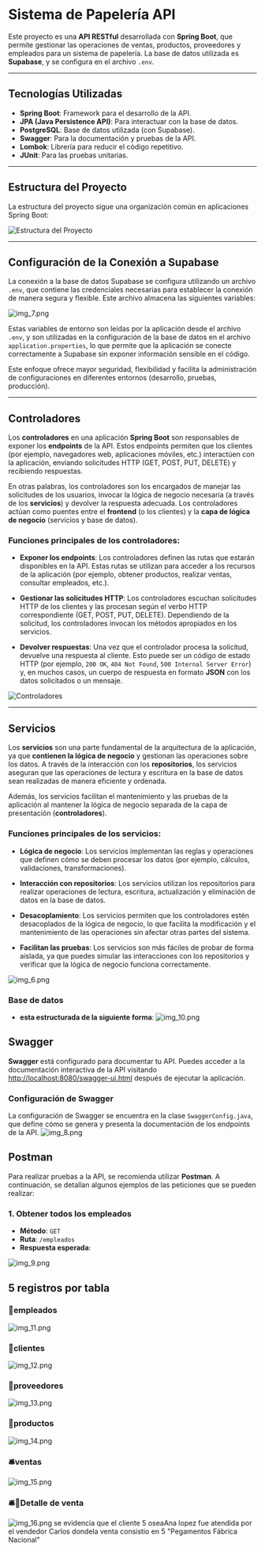# Sistema de Papelería API

Este proyecto es una **API RESTful** desarrollada con **Spring Boot**, que permite gestionar las operaciones de ventas, productos, proveedores y empleados para un sistema de papelería. La base de datos utilizada es **Supabase**, y se configura en el archivo `.env`.

---

## Tecnologías Utilizadas

- **Spring Boot**: Framework para el desarrollo de la API.
- **JPA (Java Persistence API)**: Para interactuar con la base de datos.
- **PostgreSQL**: Base de datos utilizada (con Supabase).
- **Swagger**: Para la documentación y pruebas de la API.
- **Lombok**: Librería para reducir el código repetitivo.
- **JUnit**: Para las pruebas unitarias.

---

## Estructura del Proyecto

La estructura del proyecto sigue una organización común en aplicaciones Spring Boot:

![Estructura del Proyecto](img_4.png)

---

## Configuración de la Conexión a Supabase

La conexión a la base de datos Supabase se configura utilizando un archivo `.env`, que contiene las credenciales necesarias para establecer la conexión de manera segura y flexible. Este archivo almacena las siguientes variables:

![img_7.png](img_7.png)

Estas variables de entorno son leídas por la aplicación desde el archivo `.env`, y son utilizadas en la configuración de la base de datos en el archivo `application.properties`, lo que permite que la aplicación se conecte correctamente a Supabase sin exponer información sensible en el código.

Este enfoque ofrece mayor seguridad, flexibilidad y facilita la administración de configuraciones en diferentes entornos (desarrollo, pruebas, producción).

---

## Controladores

Los **controladores** en una aplicación **Spring Boot** son responsables de exponer los **endpoints** de la API. Estos endpoints permiten que los clientes (por ejemplo, navegadores web, aplicaciones móviles, etc.) interactúen con la aplicación, enviando solicitudes HTTP (GET, POST, PUT, DELETE) y recibiendo respuestas.

En otras palabras, los controladores son los encargados de manejar las solicitudes de los usuarios, invocar la lógica de negocio necesaria (a través de los **servicios**) y devolver la respuesta adecuada. Los controladores actúan como puentes entre el **frontend** (o los clientes) y la **capa de lógica de negocio** (servicios y base de datos).

### Funciones principales de los controladores:

- **Exponer los endpoints**: Los controladores definen las rutas que estarán disponibles en la API. Estas rutas se utilizan para acceder a los recursos de la aplicación (por ejemplo, obtener productos, realizar ventas, consultar empleados, etc.).

- **Gestionar las solicitudes HTTP**: Los controladores escuchan solicitudes HTTP de los clientes y las procesan según el verbo HTTP correspondiente (GET, POST, PUT, DELETE). Dependiendo de la solicitud, los controladores invocan los métodos apropiados en los servicios.

- **Devolver respuestas**: Una vez que el controlador procesa la solicitud, devuelve una respuesta al cliente. Esto puede ser un código de estado HTTP (por ejemplo, `200 OK`, `404 Not Found`, `500 Internal Server Error`) y, en muchos casos, un cuerpo de respuesta en formato **JSON** con los datos solicitados o un mensaje.

![Controladores](img_5.png)

---

## Servicios

Los **servicios** son una parte fundamental de la arquitectura de la aplicación, ya que **contienen la lógica de negocio** y gestionan las operaciones sobre los datos. A través de la interacción con los **repositorios**, los servicios aseguran que las operaciones de lectura y escritura en la base de datos sean realizadas de manera eficiente y ordenada.

Además, los servicios facilitan el mantenimiento y las pruebas de la aplicación al mantener la lógica de negocio separada de la capa de presentación (**controladores**).

### Funciones principales de los servicios:

- **Lógica de negocio**: Los servicios implementan las reglas y operaciones que definen cómo se deben procesar los datos (por ejemplo, cálculos, validaciones, transformaciones).

- **Interacción con repositorios**: Los servicios utilizan los repositorios para realizar operaciones de lectura, escritura, actualización y eliminación de datos en la base de datos.

- **Desacoplamiento**: Los servicios permiten que los controladores estén desacoplados de la lógica de negocio, lo que facilita la modificación y el mantenimiento de las operaciones sin afectar otras partes del sistema.

- **Facilitan las pruebas**: Los servicios son más fáciles de probar de forma aislada, ya que puedes simular las interacciones con los repositorios y verificar que la lógica de negocio funciona correctamente.

![img_6.png](img_6.png)

### Base de datos

- **esta estructurada de la siguiente forma**: 
![img_10.png](img_10.png)

## Swagger

**Swagger** está configurado para documentar tu API. Puedes acceder a la documentación interactiva de la API visitando [http://localhost:8080/swagger-ui.html](http://localhost:8080/swagger-ui.html) después de ejecutar la aplicación.

### Configuración de Swagger

La configuración de Swagger se encuentra en la clase `SwaggerConfig.java`, que define cómo se genera y presenta la documentación de los endpoints de la API.
![img_8.png](img_8.png)

## Postman

Para realizar pruebas a la API, se recomienda utilizar **Postman**. A continuación, se detallan algunos ejemplos de las peticiones que se pueden realizar:

### 1. **Obtener todos los empleados**
- **Método**: `GET`
- **Ruta**: `/empleados`
- **Respuesta esperada**:
  
![img_9.png](img_9.png)

## 5 registros por tabla

### **🦾empleados**
![img_11.png](img_11.png)

### **🤑clientes**
![img_12.png](img_12.png)

### **🛞proveedores**
![img_13.png](img_13.png)

### **🛒productos**
![img_14.png](img_14.png)

### **🛎️ventas**
![img_15.png](img_15.png)

### **🛎🤝Detalle de venta**
![img_16.png](img_16.png)
 se evidencia que el cliente 5 oseaAna lopez fue atendida por el vendedor Carlos dondela venta consistio en 5 "Pegamentos Fábrica Nacional"
